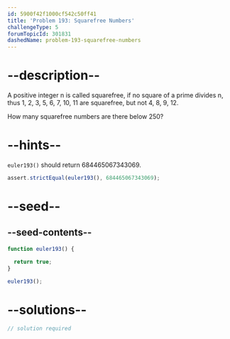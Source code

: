 ```yaml
---
id: 5900f42f1000cf542c50ff41
title: 'Problem 193: Squarefree Numbers'
challengeType: 5
forumTopicId: 301831
dashedName: problem-193-squarefree-numbers
---
```


# --description--

A positive integer n is called squarefree, if no square of a prime divides n, thus 1, 2, 3, 5, 6, 7, 10, 11 are squarefree, but not 4, 8, 9, 12.

How many squarefree numbers are there below 250?

# --hints--

`euler193()` should return 684465067343069.

```js
assert.strictEqual(euler193(), 684465067343069);
```

# --seed--

## --seed-contents--

```js
function euler193() {

  return true;
}

euler193();
```

# --solutions--

```js
// solution required
```